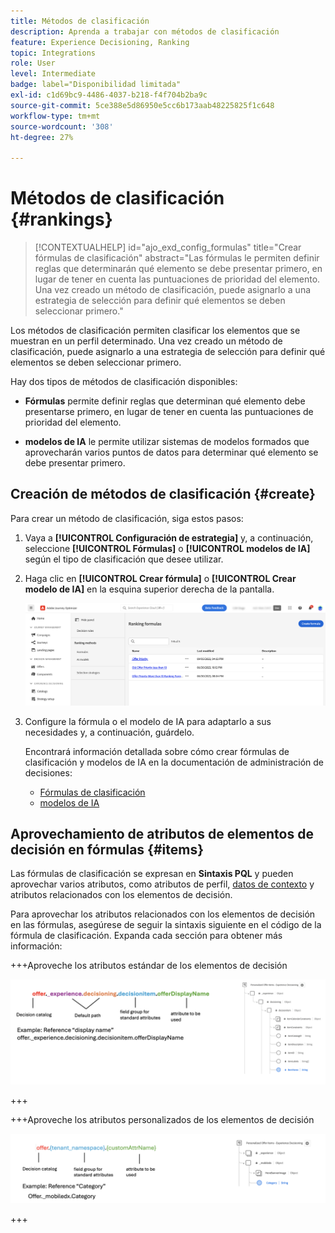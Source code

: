```yaml
---
title: Métodos de clasificación
description: Aprenda a trabajar con métodos de clasificación
feature: Experience Decisioning, Ranking
topic: Integrations
role: User
level: Intermediate
badge: label="Disponibilidad limitada"
exl-id: c1d69bc9-4486-4037-b218-f4f704b2ba9c
source-git-commit: 5ce388e5d86950e5cc6b173aab48225825f1c648
workflow-type: tm+mt
source-wordcount: '308'
ht-degree: 27%

---
```


# Métodos de clasificación {#rankings}

>[!CONTEXTUALHELP]
>id="ajo_exd_config_formulas"
>title="Crear fórmulas de clasificación"
>abstract="Las fórmulas le permiten definir reglas que determinarán qué elemento se debe presentar primero, en lugar de tener en cuenta las puntuaciones de prioridad del elemento. Una vez creado un método de clasificación, puede asignarlo a una estrategia de selección para definir qué elementos se deben seleccionar primero."

Los métodos de clasificación permiten clasificar los elementos que se muestran en un perfil determinado. Una vez creado un método de clasificación, puede asignarlo a una estrategia de selección para definir qué elementos se deben seleccionar primero.

Hay dos tipos de métodos de clasificación disponibles:

* **Fórmulas** permite definir reglas que determinan qué elemento debe presentarse primero, en lugar de tener en cuenta las puntuaciones de prioridad del elemento.

* **modelos de IA** le permite utilizar sistemas de modelos formados que aprovecharán varios puntos de datos para determinar qué elemento se debe presentar primero.

## Creación de métodos de clasificación {#create}

Para crear un método de clasificación, siga estos pasos:

1. Vaya a **[!UICONTROL Configuración de estrategia]** y, a continuación, seleccione **[!UICONTROL Fórmulas]** o **[!UICONTROL modelos de IA]** según el tipo de clasificación que desee utilizar.

1. Haga clic en **[!UICONTROL Crear fórmula]** o **[!UICONTROL Crear modelo de IA]** en la esquina superior derecha de la pantalla.

   ![](assets/ranking-create.png)

1. Configure la fórmula o el modelo de IA para adaptarlo a sus necesidades y, a continuación, guárdelo.

   Encontrará información detallada sobre cómo crear fórmulas de clasificación y modelos de IA en la documentación de administración de decisiones:

   * [Fórmulas de clasificación](../offers/ranking/create-ranking-formulas.md)
   * [modelos de IA](../offers/ranking/ai-models.md)


## Aprovechamiento de atributos de elementos de decisión en fórmulas {#items}

Las fórmulas de clasificación se expresan en **Sintaxis PQL** y pueden aprovechar varios atributos, como atributos de perfil, [datos de contexto](context-data.md) y atributos relacionados con los elementos de decisión.

Para aprovechar los atributos relacionados con los elementos de decisión en las fórmulas, asegúrese de seguir la sintaxis siguiente en el código de la fórmula de clasificación. Expanda cada sección para obtener más información:

+++Aproveche los atributos estándar de los elementos de decisión

![](assets/formula-attribute.png)

+++

+++Aproveche los atributos personalizados de los elementos de decisión

![](assets/formula-attribute-custom.png)

+++

